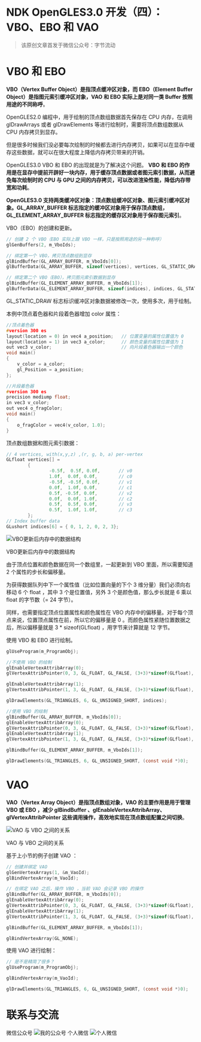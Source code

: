 # NDK OpenGLES3.0 开发（四）：VBO、EBO 和 VAO
> 该原创文章首发于微信公众号：字节流动
# VBO 和 EBO
**VBO（Vertex Buffer Object）是指顶点缓冲区对象，而 EBO（Element Buffer Object）是指图元索引缓冲区对象，VAO 和 EBO 实际上是对同一类 Buffer 按照用途的不同称呼**。

OpenGLES2.0 编程中，用于绘制的顶点数组数据首先保存在 CPU 内存，在调用 glDrawArrays 或者 glDrawElements 等进行绘制时，需要将顶点数组数据从 CPU 内存拷贝到显存。

但是很多时候我们没必要每次绘制的时候都去进行内存拷贝，如果可以在显存中缓存这些数据，就可以在很大程度上降低内存拷贝带来的开销。

OpenGLES3.0 VBO 和 EBO 的出现就是为了解决这个问题。 **VBO 和 EBO 的作用是在显存中提前开辟好一块内存，用于缓存顶点数据或者图元索引数据，从而避免每次绘制时的 CPU 与 GPU 之间的内存拷贝，可以改进渲染性能，降低内存带宽和功耗**。

**OpenGLES3.0 支持两类缓冲区对象：顶点数组缓冲区对象、图元索引缓冲区对象。GL_ARRAY_BUFFER 标志指定的缓冲区对象用于保存顶点数组，GL_ELEMENT_ARRAY_BUFFER 标志指定的缓存区对象用于保存图元索引**。

VBO（EBO）的创建和更新。
```c
// 创建 2 个 VBO（EBO 实际上跟 VBO 一样，只是按照用途的另一种称呼）
glGenBuffers(2, m_VboIds);

// 绑定第一个 VBO，拷贝顶点数组到显存
glBindBuffer(GL_ARRAY_BUFFER, m_VboIds[0]);
glBufferData(GL_ARRAY_BUFFER, sizeof(vertices), vertices, GL_STATIC_DRAW);

// 绑定第二个 VBO（EBO），拷贝图元索引数据到显存
glBindBuffer(GL_ELEMENT_ARRAY_BUFFER, m_VboIds[1]);
glBufferData(GL_ELEMENT_ARRAY_BUFFER, sizeof(indices), indices, GL_STATIC_DRAW);
```
GL_STATIC_DRAW 标志标识缓冲区对象数据被修改一次，使用多次，用于绘制。


本例中顶点着色器和片段着色器增加 color 属性：
```c
//顶点着色器
#version 300 es                            
layout(location = 0) in vec4 a_position;   // 位置变量的属性位置值为 0 
layout(location = 1) in vec3 a_color;      // 颜色变量的属性位置值为 1
out vec3 v_color;                          // 向片段着色器输出一个颜色                          
void main()                                
{                                          
    v_color = a_color;                     
    gl_Position = a_position;              
};

//片段着色器
#version 300 es
precision mediump float;
in vec3 v_color;
out vec4 o_fragColor;
void main()
{
    o_fragColor = vec4(v_color, 1.0);
}
```
顶点数组数据和图元索引数据：
```c
// 4 vertices, with(x,y,z) ,(r, g, b, a) per-vertex
GLfloat vertices[] =
		{
				-0.5f,  0.5f, 0.0f,       // v0
				1.0f,  0.0f, 0.0f,        // c0
				-0.5f, -0.5f, 0.0f,       // v1
				0.0f,  1.0f, 0.0f,        // c1
				0.5f, -0.5f, 0.0f,        // v2
				0.0f,  0.0f, 1.0f,        // c2
				0.5f,  0.5f, 0.0f,        // v3
				0.5f,  1.0f, 1.0f,        // c3
		};
// Index buffer data
GLushort indices[6] = { 0, 1, 2, 0, 2, 3};
```
![VBO更新后内存中的数据结构](https://github.com/githubhaohao/NDK_OpenGLES_3_0/blob/master/doc/img/4/vertex_attribute_pointer_interleaved.png)

VBO更新后内存中的数据结构

由于顶点位置和颜色数据在同一个数组里，一起更新到 VBO 里面，所以需要知道 2 个属性的步长和偏移量。

为获得数据队列中下一个属性值（比如位置向量的下个 3 维分量）我们必须向右移动 6 个 float ，其中 3 个是位置值，另外 3 个是颜色值，那么步长就是 6 乘以 float 的字节数（= 24 字节）。

同样，也需要指定顶点位置属性和颜色属性在 VBO 内存中的偏移量。对于每个顶点来说，位置顶点属性在前，所以它的偏移量是 0 。而颜色属性紧随位置数据之后，所以偏移量就是 3 * sizeof(GLfloat) ，用字节来计算就是 12 字节。

使用 VBO 和 EBO 进行绘制。
```c
glUseProgram(m_ProgramObj);

//不使用 VBO 的绘制
glEnableVertexAttribArray(0);
glVertexAttribPointer(0, 3, GL_FLOAT, GL_FALSE, (3+3)*sizeof(GLfloat), vertices);

glEnableVertexAttribArray(1);
glVertexAttribPointer(1, 3, GL_FLOAT, GL_FALSE, (3+3)*sizeof(GLfloat), (vertices + 3));

glDrawElements(GL_TRIANGLES, 6, GL_UNSIGNED_SHORT, indices);

//使用 VBO 的绘制
glBindBuffer(GL_ARRAY_BUFFER, m_VboIds[0]);
glEnableVertexAttribArray(0);
glVertexAttribPointer(0, 3, GL_FLOAT, GL_FALSE, (3+3)*sizeof(GLfloat), (const void *)0);
glEnableVertexAttribArray(1);
glVertexAttribPointer(1, 3, GL_FLOAT, GL_FALSE, (3+3)*sizeof(GLfloat), (const void *)(3 *sizeof(GLfloat)));

glBindBuffer(GL_ELEMENT_ARRAY_BUFFER, m_VboIds[1]);

glDrawElements(GL_TRIANGLES, 6, GL_UNSIGNED_SHORT, (const void *)0);
```
# VAO
**VAO（Vertex Array Object）是指顶点数组对象，VAO 的主要作用是用于管理 VBO 或 EBO ，减少 glBindBuffer 、glEnableVertexAttribArray、 glVertexAttribPointer 这些调用操作，高效地实现在顶点数组配置之间切换**。

![VAO 与 VBO 之间的关系](https://github.com/githubhaohao/NDK_OpenGLES_3_0/blob/master/doc/img/4/vertex_array_objects.png)

VAO 与 VBO 之间的关系

基于上小节的例子创建 VAO ：
```c
// 创建并绑定 VAO
glGenVertexArrays(1, &m_VaoId);
glBindVertexArray(m_VaoId);

// 在绑定 VAO 之后，操作 VBO ，当前 VAO 会记录 VBO 的操作
glBindBuffer(GL_ARRAY_BUFFER, m_VboIds[0]);
glEnableVertexAttribArray(0);
glVertexAttribPointer(0, 3, GL_FLOAT, GL_FALSE, (3+3)*sizeof(GLfloat), (const void *)0);
glEnableVertexAttribArray(1);
glVertexAttribPointer(1, 3, GL_FLOAT, GL_FALSE, (3+3)*sizeof(GLfloat), (const void *)(3 *sizeof(GLfloat)));

glBindBuffer(GL_ELEMENT_ARRAY_BUFFER, m_VboIds[1]);

glBindVertexArray(GL_NONE);
```

使用 VAO 进行绘制：
```c
// 是不是精简了很多？
glUseProgram(m_ProgramObj);

glBindVertexArray(m_VaoId);

glDrawElements(GL_TRIANGLES, 6, GL_UNSIGNED_SHORT, (const void *)0);
```
# 联系与交流 #

微信公众号
![我的公众号](https://github.com/githubhaohao/NDK_OpenGLES_3_0/blob/master/doc/img/accountID.jpg#pic_center)
个人微信
![个人微信](https://github.com/githubhaohao/NDK_OpenGLES_3_0/blob/master/doc/img/WeChatID.jpg#pic_center)
